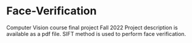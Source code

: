 # Face-Verification
Computer Vision course final project Fall 2022
Project description is available as a pdf file. SIFT method is used to perform face verification.
